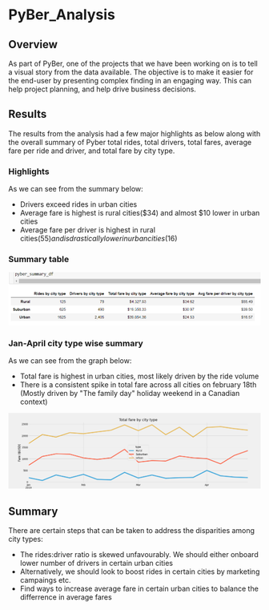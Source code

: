 # PyBer_Analysis

## Overview

As part of PyBer, one of the projects that we have been working on is to tell a visual story from the data available. The objective is to make it easier for the end-user by presenting complex finding in an engaging way. This can help project planning, and help drive business decisions.

## Results
The results from the analysis had a few major highlights as below along with the overall summary of Pyber total rides, total drivers, total fares, average fare per ride and driver, and total fare by city type.

### Highlights

As we can see from the summary below:
* Drivers exceed rides in urban cities
* Average fare is highest is rural cities($34) and almost $10 lower in urban cities
* Average fare per driver is highest in rural cities($55) and is drastically lower in urban cities($16)

### Summary table

![Analysis_graphs](analysis/dataframe.PNG)

### Jan-April city type wise summary
As we can see from the graph below:
* Total fare is highest in urban cities, most likely driven by the ride volume
* There is a consistent spike in total fare across all cities on february 18th (Mostly driven by "The family day" holiday weekend in a Canadian context)

![Analysis_graphs](analysis/pyber_fare_summary.png)

## Summary

There are certain steps that can be taken to address the disparities among city types:
* The rides:driver ratio is skewed unfavourably. We should either onboard lower number of drivers in certain urban cities
* Alternatively, we should look to boost rides in certain cities by marketing campaings etc.
* Find ways to increase average fare in certain urban cities to balance the differrence in average fares
